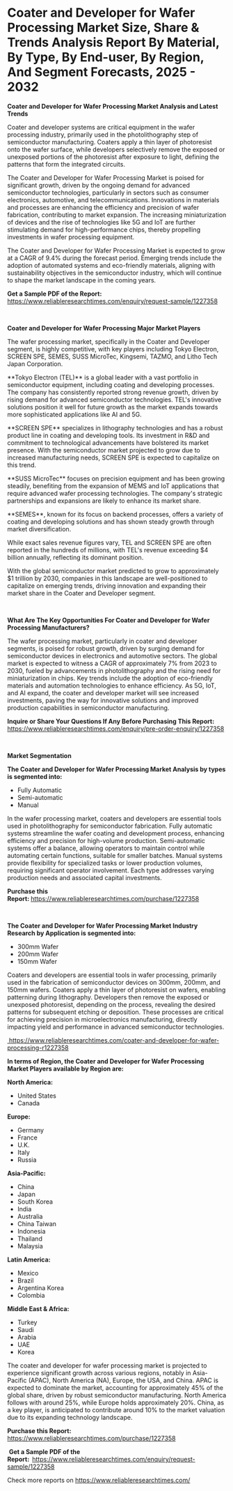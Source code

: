 <p><h1>Coater and Developer for Wafer Processing Market Size, Share & Trends Analysis Report By Material, By Type, By End-user, By Region, And Segment Forecasts, 2025 - 2032</h1></p><p><strong>Coater and Developer for Wafer Processing Market Analysis and Latest Trends</strong></p>
<p><p>Coater and developer systems are critical equipment in the wafer processing industry, primarily used in the photolithography step of semiconductor manufacturing. Coaters apply a thin layer of photoresist onto the wafer surface, while developers selectively remove the exposed or unexposed portions of the photoresist after exposure to light, defining the patterns that form the integrated circuits.</p><p>The Coater and Developer for Wafer Processing Market is poised for significant growth, driven by the ongoing demand for advanced semiconductor technologies, particularly in sectors such as consumer electronics, automotive, and telecommunications. Innovations in materials and processes are enhancing the efficiency and precision of wafer fabrication, contributing to market expansion. The increasing miniaturization of devices and the rise of technologies like 5G and IoT are further stimulating demand for high-performance chips, thereby propelling investments in wafer processing equipment.</p><p>The Coater and Developer for Wafer Processing Market is expected to grow at a CAGR of 9.4% during the forecast period. Emerging trends include the adoption of automated systems and eco-friendly materials, aligning with sustainability objectives in the semiconductor industry, which will continue to shape the market landscape in the coming years.</p></p>
<p><strong>Get a Sample PDF of the Report:&nbsp;</strong> <a href="https://www.reliableresearchtimes.com/enquiry/request-sample/1227358?utm_campaign=3287&utm_medium=2&utm_source=Github&utm_content=ia&utm_term=06042025&utm_id=coater-and-developer-for-wafer-processing">https://www.reliableresearchtimes.com/enquiry/request-sample/1227358</a></p>
<p>&nbsp;</p>
<p><strong>Coater and Developer for Wafer Processing Major Market Players</strong></p>
<p><p>The wafer processing market, specifically in the Coater and Developer segment, is highly competitive, with key players including Tokyo Electron, SCREEN SPE, SEMES, SUSS MicroTec, Kingsemi, TAZMO, and Litho Tech Japan Corporation. </p><p>**Tokyo Electron (TEL)** is a global leader with a vast portfolio in semiconductor equipment, including coating and developing processes. The company has consistently reported strong revenue growth, driven by rising demand for advanced semiconductor technologies. TEL's innovative solutions position it well for future growth as the market expands towards more sophisticated applications like AI and 5G.</p><p>**SCREEN SPE** specializes in lithography technologies and has a robust product line in coating and developing tools. Its investment in R&D and commitment to technological advancements have bolstered its market presence. With the semiconductor market projected to grow due to increased manufacturing needs, SCREEN SPE is expected to capitalize on this trend.</p><p>**SUSS MicroTec** focuses on precision equipment and has been growing steadily, benefiting from the expansion of MEMS and IoT applications that require advanced wafer processing technologies. The company's strategic partnerships and expansions are likely to enhance its market share.</p><p>**SEMES**, known for its focus on backend processes, offers a variety of coating and developing solutions and has shown steady growth through market diversification. </p><p>While exact sales revenue figures vary, TEL and SCREEN SPE are often reported in the hundreds of millions, with TEL's revenue exceeding $4 billion annually, reflecting its dominant position. </p><p>With the global semiconductor market predicted to grow to approximately $1 trillion by 2030, companies in this landscape are well-positioned to capitalize on emerging trends, driving innovation and expanding their market share in the Coater and Developer segment.</p></p>
<p>&nbsp;</p>
<p><strong>What Are The Key Opportunities For Coater and Developer for Wafer Processing Manufacturers?</strong></p>
<p><p>The wafer processing market, particularly in coater and developer segments, is poised for robust growth, driven by surging demand for semiconductor devices in electronics and automotive sectors. The global market is expected to witness a CAGR of approximately 7% from 2023 to 2030, fueled by advancements in photolithography and the rising need for miniaturization in chips. Key trends include the adoption of eco-friendly materials and automation technologies to enhance efficiency. As 5G, IoT, and AI expand, the coater and developer market will see increased investments, paving the way for innovative solutions and improved production capabilities in semiconductor manufacturing.</p></p>
<p><strong>Inquire or Share Your Questions If Any Before Purchasing This Report:</strong> <a href="https://www.reliableresearchtimes.com/enquiry/pre-order-enquiry/1227358?utm_campaign=3287&utm_medium=2&utm_source=Github&utm_content=ia&utm_term=06042025&utm_id=coater-and-developer-for-wafer-processing">https://www.reliableresearchtimes.com/enquiry/pre-order-enquiry/1227358</a></p>
<p>&nbsp;</p>
<p><strong>Market Segmentation</strong></p>
<p><strong>The Coater and Developer for Wafer Processing Market Analysis by types is segmented into:</strong></p>
<p><ul><li>Fully Automatic</li><li>Semi-automatic</li><li>Manual</li></ul></p>
<p><p>In the wafer processing market, coaters and developers are essential tools used in photolithography for semiconductor fabrication. Fully automatic systems streamline the wafer coating and development process, enhancing efficiency and precision for high-volume production. Semi-automatic systems offer a balance, allowing operators to maintain control while automating certain functions, suitable for smaller batches. Manual systems provide flexibility for specialized tasks or lower production volumes, requiring significant operator involvement. Each type addresses varying production needs and associated capital investments.</p></p>
<p><strong>Purchase this Report:&nbsp;</strong><a href="https://www.reliableresearchtimes.com/purchase/1227358?utm_campaign=3287&utm_medium=2&utm_source=Github&utm_content=ia&utm_term=06042025&utm_id=coater-and-developer-for-wafer-processing">https://www.reliableresearchtimes.com/purchase/1227358</a></p>
<p>&nbsp;</p>
<p><strong>The Coater and Developer for Wafer Processing Market Industry Research by Application is segmented into:</strong></p>
<p><ul><li>300mm Wafer</li><li>200mm Wafer</li><li>150mm Wafer</li></ul></p>
<p><p>Coaters and developers are essential tools in wafer processing, primarily used in the fabrication of semiconductor devices on 300mm, 200mm, and 150mm wafers. Coaters apply a thin layer of photoresist on wafers, enabling patterning during lithography. Developers then remove the exposed or unexposed photoresist, depending on the process, revealing the desired patterns for subsequent etching or deposition. These processes are critical for achieving precision in microelectronics manufacturing, directly impacting yield and performance in advanced semiconductor technologies.</p></p>
<p><a href="https://www.reliableresearchtimes.com/coater-and-developer-for-wafer-processing-r1227358?utm_campaign=3287&utm_medium=2&utm_source=Github&utm_content=ia&utm_term=06042025&utm_id=coater-and-developer-for-wafer-processing">&nbsp;https://www.reliableresearchtimes.com/coater-and-developer-for-wafer-processing-r1227358</a></p>
<p><strong>In terms of Region, the Coater and Developer for Wafer Processing Market Players available by Region are:</strong></p>
<p>
    <p> <strong> North America: </strong>
        <ul>
            <li>United States</li>
            <li>Canada</li>
        </ul>
        </p> 
    <p> <strong> Europe: </strong>
        <ul>
            <li>Germany</li>
            <li>France</li>
            <li>U.K.</li>
            <li>Italy</li>
            <li>Russia</li>
        </ul>
        </p> 
    <p> <strong> Asia-Pacific: </strong>
        <ul>
            <li>China</li>
            <li>Japan</li>
            <li>South Korea</li>
            <li>India</li>
            <li>Australia</li>
            <li>China Taiwan</li>
            <li>Indonesia</li>
            <li>Thailand</li>
            <li>Malaysia</li>
        </ul>
        </p> 
    <p> <strong> Latin America: </strong>
        <ul>
            <li>Mexico</li>
            <li>Brazil</li>
            <li>Argentina Korea</li>
            <li>Colombia</li>
        </ul>
        </p> 
    <p> <strong> Middle East & Africa: </strong>
        <ul>
            <li>Turkey</li>
            <li>Saudi</li>
            <li>Arabia</li>
            <li>UAE</li>
            <li>Korea</li>
        </ul>
    </p>
    </p>
<p><p>The coater and developer for wafer processing market is projected to experience significant growth across various regions, notably in Asia-Pacific (APAC), North America (NA), Europe, the USA, and China. APAC is expected to dominate the market, accounting for approximately 45% of the global share, driven by robust semiconductor manufacturing. North America follows with around 25%, while Europe holds approximately 20%. China, as a key player, is anticipated to contribute around 10% to the market valuation due to its expanding technology landscape.</p></p>
<p><strong>Purchase this Report: </strong><a href="https://www.reliableresearchtimes.com/purchase/1227358?utm_campaign=3287&utm_medium=2&utm_source=Github&utm_content=ia&utm_term=06042025&utm_id=coater-and-developer-for-wafer-processing">https://www.reliableresearchtimes.com/purchase/1227358</a></p>
<p>&nbsp;<strong>Get a Sample PDF of the Report:&nbsp;&nbsp;</strong><a href="https://www.reliableresearchtimes.com/enquiry/request-sample/1227358?utm_campaign=3287&utm_medium=2&utm_source=Github&utm_content=ia&utm_term=06042025&utm_id=coater-and-developer-for-wafer-processing">https://www.reliableresearchtimes.com/enquiry/request-sample/1227358</a></p>
<p><strong></strong></p>
<p>Check more reports on <a href="https://www.reliableresearchtimes.com/?utm_campaign=3287&utm_medium=2&utm_source=Github&utm_content=ia&utm_term=06042025&utm_id=coater-and-developer-for-wafer-processing">https://www.reliableresearchtimes.com/</a></p>